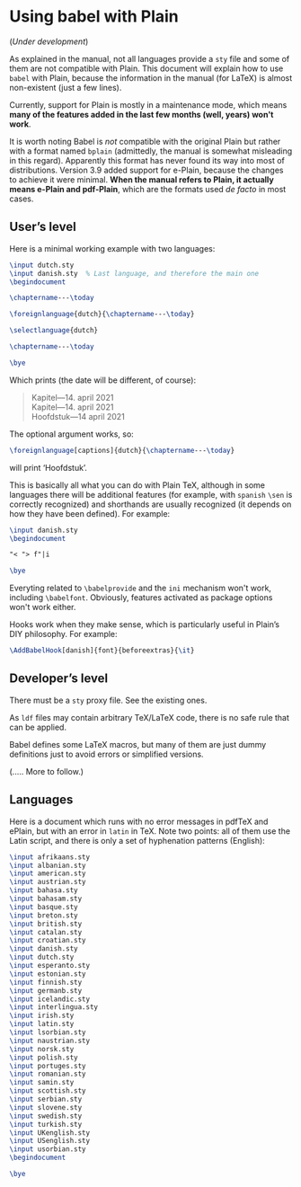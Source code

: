 # Using babel with Plain

(*Under development*)

As explained in the manual, not all languages provide a `sty` file and
some of them are not compatible with Plain. This document will explain
how to use `babel` with Plain, because the information in the manual
(for LaTeX) is almost non-existent (just a few lines).

Currently, support for Plain is mostly in a maintenance mode, which
means **many of the features added in the last few months (well, years)
won't work**.

It is worth noting Babel is *not* compatible with the original Plain
but rather with a format named `bplain` (admittedly, the manual is
somewhat misleading in this regard). Apparently this format has never
found its way into most of distributions. Version 3.9 added support for
e-Plain, because the changes to achieve it were minimal. **When the
manual refers to Plain, it actually means e-Plain and pdf-Plain**, which
are the formats used *de facto* in most cases. 

## User’s level

Here is a minimal working example with two languages:
```tex
\input dutch.sty
\input danish.sty  % Last language, and therefore the main one
\begindocument

\chaptername---\today

\foreignlanguage{dutch}{\chaptername---\today}

\selectlanguage{dutch}

\chaptername---\today

\bye
```
Which prints (the date will be different, of course):
> Kapitel—14. april 2021<br>
> Kapitel—14. april 2021<br>
> Hoofdstuk—14 april 2021

The optional argument works, so:
```tex
\foreignlanguage[captions]{dutch}{\chaptername---\today}
```
will print ‘Hoofdstuk’.

This is basically all what you can do with Plain TeX, although in some
languages there will be additional features (for example, with
`spanish` `\sen` is correctly recognized) and shorthands are usually
recognized (it depends on how they have been defined). For example:
```tex
\input danish.sty
\begindocument

"< "> f"|i

\bye
```

Everyting related to `\babelprovide` and the `ini` mechanism won't work,
including `\babelfont`. Obviously, features activated as package
options won't work either.

Hooks work when they make sense, which is particularly useful in
Plain’s DIY philosophy. For example:
```tex
\AddBabelHook[danish]{font}{beforeextras}{\it}
```

## Developer’s level

There must be a `sty` proxy file. See the existing ones.

As `ldf` files may contain arbitrary TeX/LaTeX code, there is no
safe rule that can be applied.

Babel defines some LaTeX macros, but many of them are just dummy
definitions just to avoid errors or simplified versions.

(..... More to follow.)

## Languages

Here is a document which runs with no error messages in pdfTeX and
ePlain, but with an error in `latin` in TeX. Note two points: all of
them use the Latin script, and there is only a set of hyphenation
patterns (English):
```tex
\input afrikaans.sty
\input albanian.sty
\input american.sty
\input austrian.sty
\input bahasa.sty
\input bahasam.sty
\input basque.sty
\input breton.sty
\input british.sty
\input catalan.sty
\input croatian.sty
\input danish.sty
\input dutch.sty
\input esperanto.sty
\input estonian.sty
\input finnish.sty
\input germanb.sty
\input icelandic.sty
\input interlingua.sty
\input irish.sty
\input latin.sty
\input lsorbian.sty
\input naustrian.sty
\input norsk.sty
\input polish.sty
\input portuges.sty
\input romanian.sty
\input samin.sty
\input scottish.sty
\input serbian.sty
\input slovene.sty
\input swedish.sty
\input turkish.sty
\input UKenglish.sty
\input USenglish.sty
\input usorbian.sty
\begindocument

\bye
```

